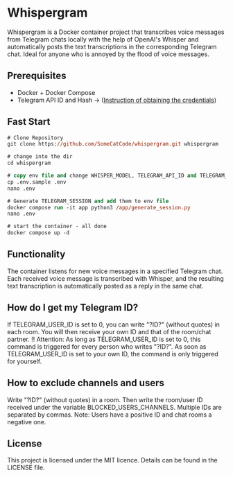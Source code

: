 # Whispergram

Whispergram is a Docker container project that transcribes voice messages from Telegram chats locally with the help of OpenAI's Whisper and automatically posts the text transcriptions in the corresponding Telegram chat. Ideal for anyone who is annoyed by the flood of voice messages.

## Prerequisites
- Docker + Docker Compose
- Telegram API ID and Hash -> ([Instruction of obtaining the credentials](https://core.telegram.org/api/obtaining_api_id))

## Fast Start
```ps
# Clone Repository
git clone https://github.com/SomeCatCode/whispergram.git whispergram

# change into the dir
cd whispergram

# copy env file and change WHISPER_MODEL, TELEGRAM_API_ID and TELEGRAM_API_HASH
cp .env.sample .env
nano .env

# Generate TELEGRAM_SESSION and add them to env file
docker compose run -it app python3 /app/generate_session.py
nano .env

# start the container - all done
docker compose up -d
```

## Functionality
The container listens for new voice messages in a specified Telegram chat. Each received voice message is transcribed with Whisper, and the resulting text transcription is automatically posted as a reply in the same chat.

## How do I get my Telegram ID?
If TELEGRAM_USER_ID is set to 0, you can write "?ID?" (without quotes) in each room. You will then receive your own ID and that of the room/chat partner.
!! Attention: As long as TELEGRAM_USER_ID is set to 0, this command is triggered for every person who writes "?ID?". As soon as TELEGRAM_USER_ID is set to your own ID, the command is only triggered for yourself.

## How to exclude channels and users
Write "?ID?" (without quotes) in a room. Then write the room/user ID received under the variable BLOCKED_USERS_CHANNELS. Multiple IDs are separated by commas.
Note: Users have a positive ID and chat rooms a negative one.

## License
This project is licensed under the MIT licence. Details can be found in the LICENSE file.
